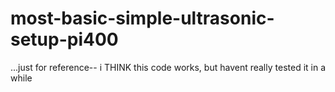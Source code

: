 # most-basic-simple-ultrasonic-setup-pi400
...just for reference-- i THINK this code works, but havent really tested it in a while
